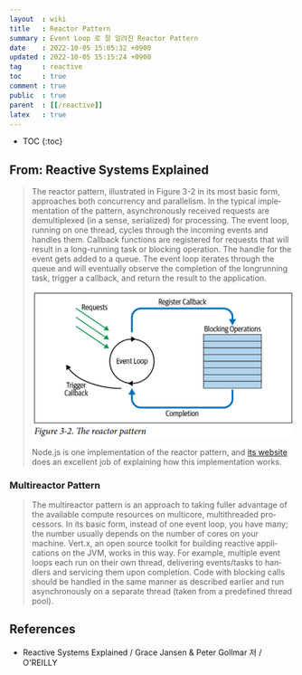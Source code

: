 ```yaml
---
layout  : wiki
title   : Reactor Pattern
summary : Event Loop 로 잘 알려진 Reactor Pattern
date    : 2022-10-05 15:05:32 +0900
updated : 2022-10-05 15:15:24 +0900
tag     : reactive
toc     : true
comment : true
public  : true
parent  : [[/reactive]]
latex   : true
---
```

* TOC
{:toc}

## From: Reactive Systems Explained

> The reactor pattern, illustrated in Figure 3-2 in its most basic form,
approaches both concurrency and parallelism. In the typical imple‐
mentation of the pattern, asynchronously received requests are
demultiplexed (in a sense, serialized) for processing. The event loop,
running on one thread, cycles through the incoming events and
handles them. Callback functions are registered for requests that will
result in a long-running task or blocking operation. The handle for
the event gets added to a queue. The event loop iterates through the
queue and will eventually observe the completion of the longrunning task, trigger a callback, and return the result to the
application.
>
> ![](/resource/wiki/reactive-reactor-pattern/reactor-pattern.png)
> 
> Node.js is one implementation of the reactor pattern,
and [its website](https://nodejs.org/en/docs/guides/event-loop-timers-and-nexttick/) does an excellent job of explaining how
this implementation works.

### Multireactor Pattern

> The multireactor pattern is an approach to taking fuller advantage of
the available compute resources on multicore, multithreaded pro‐
cessors. In its basic form, instead of one event loop, you have many;
the number usually depends on the number of cores on your
machine. Vert.x, an open source toolkit for building reactive appli‐
cations on the JVM, works in this way. For example, multiple event
loops each run on their own thread, delivering events/tasks to han‐
dlers and servicing them upon completion. Code with blocking calls
should be handled in the same manner as described earlier and run
asynchronously on a separate thread (taken from a predefined
thread pool).

## References

- Reactive Systems Explained / Grace Jansen & Peter Gollmar 저 / O'REILLY